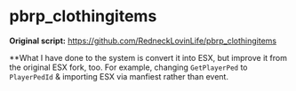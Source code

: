 # pbrp_clothingitems

**Original script:** https://github.com/RedneckLovinLife/pbrp_clothingitems

**What I have done to the system is convert it into ESX, but improve it from the original ESX fork, too. For example, changing `GetPlayerPed` to `PlayerPedId` & importing ESX via manfiest rather than event.
